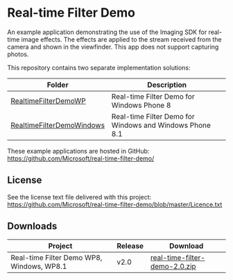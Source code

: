 Real-time Filter Demo
=====================

An example application demonstrating the use of the Imaging SDK for
real-time image effects. The effects are applied to the stream received from the
camera and shown in the viewfinder. This app does not support capturing photos.

This repository contains two separate implementation solutions:

| Folder | Description |
| ------ | ----------- |
| [RealtimeFilterDemoWP](https://github.com/Microsoft/real-time-filter-demo/tree/master/RealtimeFilterDemoWP) | Real-time Filter Demo for Windows Phone 8 |
| [RealtimeFilterDemoWindows](https://github.com/Microsoft/real-time-filter-demo/tree/master/RealtimeFilterDemoWindows) | Real-time Filter Demo for Windows and Windows Phone 8.1 |

These example applications are hosted in GitHub:
https://github.com/Microsoft/real-time-filter-demo/

License
-------

See the license text file delivered with this project:
https://github.com/Microsoft/real-time-filter-demo/blob/master/Licence.txt


Downloads
---------

| Project | Release | Download |
| ------- | --------| -------- |
| Real-time Filter Demo WP8, Windows, WP8.1 | v2.0 | [real-time-filter-demo-2.0.zip](https://github.com/Microsoft/real-time-filter-demo/archive/v2.0.zip) |
